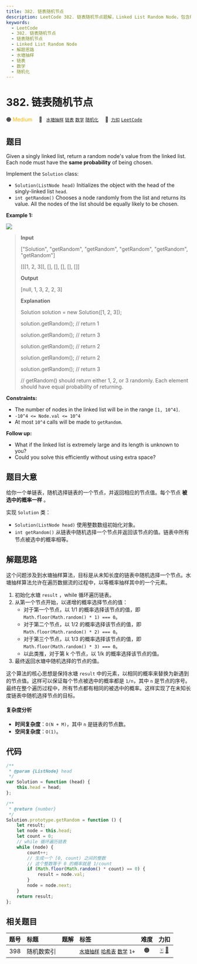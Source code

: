 ```yaml
---
title: 382. 链表随机节点
description: LeetCode 382. 链表随机节点题解，Linked List Random Node，包含解题思路、复杂度分析以及完整的 JavaScript 代码实现。
keywords:
  - LeetCode
  - 382. 链表随机节点
  - 链表随机节点
  - Linked List Random Node
  - 解题思路
  - 水塘抽样
  - 链表
  - 数学
  - 随机化
---
```


# 382. 链表随机节点

🟠 <font color=#ffb800>Medium</font>&emsp; 🔖&ensp; [`水塘抽样`](/tag/reservoir-sampling.md) [`链表`](/tag/linked-list.md) [`数学`](/tag/math.md) [`随机化`](/tag/randomized.md)&emsp; 🔗&ensp;[`力扣`](https://leetcode.cn/problems/linked-list-random-node) [`LeetCode`](https://leetcode.com/problems/linked-list-random-node)

## 题目

Given a singly linked list, return a random node's value from the linked list.
Each node must have the **same probability** of being chosen.

Implement the `Solution` class:

- `Solution(ListNode head)` Initializes the object with the head of the singly-linked list `head`.
- `int getRandom()` Chooses a node randomly from the list and returns its value. All the nodes of the list should be equally likely to be chosen.

**Example 1:**

![](https://assets.leetcode.com/uploads/2021/03/16/getrand-linked-list.jpg)

> **Input**
>
> ["Solution", "getRandom", "getRandom", "getRandom", "getRandom", "getRandom"]
>
> [[[1, 2, 3]], [], [], [], [], []]
>
> **Output**
>
> [null, 1, 3, 2, 2, 3]
>
> **Explanation**
>
> Solution solution = new Solution([1, 2, 3]);
>
> solution.getRandom(); // return 1
>
> solution.getRandom(); // return 3
>
> solution.getRandom(); // return 2
>
> solution.getRandom(); // return 2
>
> solution.getRandom(); // return 3
>
> // getRandom() should return either 1, 2, or 3 randomly. Each element should have equal probability of returning.

**Constraints:**

- The number of nodes in the linked list will be in the range `[1, 10^4]`.
- `-10^4 <= Node.val <= 10^4`
- At most `10^4` calls will be made to `getRandom`.

**Follow up:**

- What if the linked list is extremely large and its length is unknown to you?
- Could you solve this efficiently without using extra space?

## 题目大意

给你一个单链表，随机选择链表的一个节点，并返回相应的节点值。每个节点 **被选中的概率一样** 。

实现 `Solution` 类：

- `Solution(ListNode head)` 使用整数数组初始化对象。
- `int getRandom()` 从链表中随机选择一个节点并返回该节点的值。链表中所有节点被选中的概率相等。

## 解题思路

这个问题涉及到水塘抽样算法，目标是从未知长度的链表中随机选择一个节点。水塘抽样算法允许在遍历数据流的过程中，以等概率抽样其中的一个元素。

1. 初始化水塘 `result` ，while 循环遍历链表。
2. 从第一个节点开始，以递增的概率选择节点的值：
   - 对于第一个节点，以 1/1 的概率选择该节点的值，即 `Math.floor(Math.random() * 1) === 0`。
   - 对于第二个节点，以 1/2 的概率选择该节点的值，即 `Math.floor(Math.random() * 2) === 0`。
   - 对于第三个节点，以 1/3 的概率选择该节点的值，即 `Math.floor(Math.random() * 3) === 0`。
   - 以此类推，对于第 k 个节点，以 1/k 的概率选择该节点的值。
3. 最终返回水塘中随机选择的节点的值。

这个算法的核心思想是保持水塘 `result` 中的元素，以相同的概率来替换为新遇到的节点值。这样可以保证每个节点被选中的概率都是 `1/n`，其中 `n` 是节点的序号。最终在整个遍历过程中，所有节点都有相同的被选中的概率。这样实现了在未知长度链表中随机选择节点的目标。

#### 复杂度分析

- **时间复杂度**：`O(N + M)`，其中 `n` 是链表的节点数。
- **空间复杂度**：`O(1)`。

## 代码

```javascript
/**
 * @param {ListNode} head
 */
var Solution = function (head) {
	this.head = head;
};

/**
 * @return {number}
 */
Solution.prototype.getRandom = function () {
	let result;
	let node = this.head;
	let count = 0;
	// while 循环遍历链表
	while (node) {
		count++;
		// 生成一个 [0, count) 之间的整数
		// 这个整数等于 0 的概率就是 1/count
		if (Math.floor(Math.random() * count) == 0) {
			result = node.val;
		}
		node = node.next;
	}
	return result;
};
```

## 相关题目

<!-- prettier-ignore -->
| 题号 | 标题 | 题解 | 标签 | 难度 | 力扣 |
| :------: | :------ | :------: | :------ | :------: | :------: |
| 398 | 随机数索引 |  |  [`水塘抽样`](/tag/reservoir-sampling.md) [`哈希表`](/tag/hash-table.md) [`数学`](/tag/math.md) `1+` | 🟠 | [🀄️](https://leetcode.cn/problems/random-pick-index) [🔗](https://leetcode.com/problems/random-pick-index) |